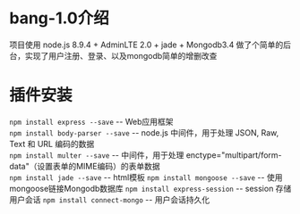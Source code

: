 # bang-1.0介绍
项目使用 node.js 8.9.4 + AdminLTE 2.0 + jade + Mongodb3.4 做了个简单的后台，实现了用户注册、登录、以及mongodb简单的增删改查
# 插件安装
`npm install express --save`   -- Web应用框架  
`npm install body-parser --save`    -- node.js 中间件，用于处理 JSON, Raw, Text 和 URL 编码的数据  
`npm install multer --save`    -- 中间件，用于处理 enctype="multipart/form-data"（设置表单的MIME编码）的表单数据    
`npm install jade --save` -- html模板
`npm install mongoose --save` -- 使用mongoose链接Mongodb数据库
`npm install express-session` -- session 存储用户会话
`npm install connect-mongo` -- 用户会话持久化

